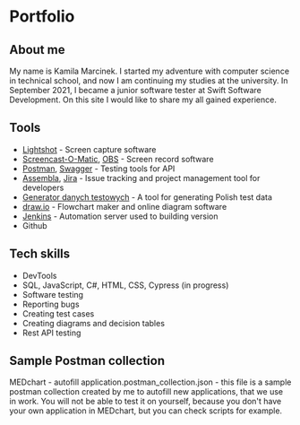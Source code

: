 # Portfolio
## About me
My name is Kamila Marcinek. I started my adventure with computer science in technical school, and now I am continuing my studies at the university. In September 2021, I became a junior software tester at Swift Software Development. On this site I would like to share my all gained experience.

## Tools
- [Lightshot](https://app.prntscr.com/) - Screen capture software
- [Screencast-O-Matic](https://screencast-o-matic.com/), [OBS](https://obsproject.com/) - Screen record software
- [Postman](https://www.postman.com/), [Swagger](https://swagger.io/) - Testing tools for API
- [Assembla](https://get.assembla.com/), [Jira](https://www.atlassian.com/pl/software/jira) - Issue tracking and project management tool for developers
- [Generator danych testowych](https://testerzy.pl/narzedzia/generowanie-danych-bezposrednio-w-formularzach-przegladarki) - A tool for generating Polish test data
- [draw.io](https://app.diagrams.net/) - Flowchart maker and online diagram software
- [Jenkins](https://www.jenkins.io/) - Automation server used to building version
- Github

## Tech skills
- DevTools
- SQL, JavaScript, C#, HTML, CSS, Cypress (in progress)
- Software testing
- Reporting bugs
- Creating test cases
- Creating diagrams and decision tables
- Rest API testing

## Sample Postman collection
MEDchart - autofill application.postman_collection.json - this file is a sample postman collection created by me to autofill new applications, that we use in work. You will not be able to test it on yourself, because you don't have your own application in MEDchart, but you can check scripts for example.
